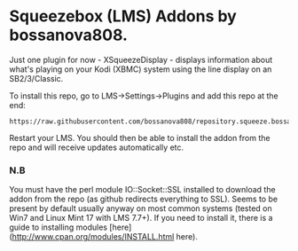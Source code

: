 # Squeezebox (LMS) Addons by bossanova808.  

Just one plugin for now - XSqueezeDisplay - displays information about what's playing on your Kodi (XBMC) system using the line display on an SB2/3/Classic.

To install this repo, go to LMS->Settings->Plugins and add this repo at the end:

```
https://raw.githubusercontent.com/bossanova808/repository.squeeze.bossanova808/main/staging/repo.xml
```

Restart your LMS.  You should then be able to install the addon from the repo and will receive updates automatically etc.

### N.B
You must have the perl module IO::Socket::SSL installed to download the addon from the repo (as github redirects everything to SSL).  Seems to be present by default usually anyway on most common systems (tested on Win7 and Linux Mint 17 with LMS 7.7+).  If you need to install it, there is a guide to installing modules [here] (http://www.cpan.org/modules/INSTALL.html here).


